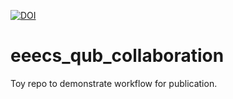 [![DOI](https://sandbox.zenodo.org/badge/502012359.svg)](https://sandbox.zenodo.org/badge/latestdoi/502012359)

# eeecs_qub_collaboration

Toy repo to demonstrate workflow for publication.
